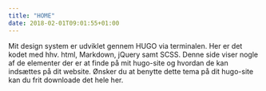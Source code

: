 ```yaml
---
title: "HOME"
date: 2018-02-01T09:01:55+01:00
---
```




<p>Mit design system er udviklet gennem HUGO via terminalen. Her er det kodet med hhv. html, Markdown, jQuery samt SCSS. Denne side viser nogle af de elementer der er at finde på mit hugo-site og hvordan de kan indsættes på dit website. Ønsker du at benytte dette tema på dit hugo-site kan du frit downloade det hele her.</p>





